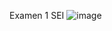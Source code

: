 Examen 1 SEI
![image](https://user-images.githubusercontent.com/91399921/158911894-89455a71-a063-4aa9-a37f-67c86a640b66.png)
